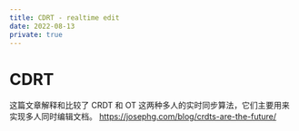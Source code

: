 ```yaml
---
title: CDRT - realtime edit
date: 2022-08-13
private: true
---
```

# CDRT
这篇文章解释和比较了 CRDT 和 OT 这两种多人的实时同步算法，它们主要用来实现多人同时编辑文档。
https://josephg.com/blog/crdts-are-the-future/

